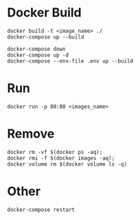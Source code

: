 # Docker Build
    docker build -t <image_name> ./ 
    docker-compose up --build

    docker-compose down
    docker-compose up -d
    docker-compose --env-file .env up --build

# Run
    docker run -p 80:80 <images_name>


# Remove
    docker rm -vf $(docker ps -aq);
    docker rmi -f $(docker images -aq);
    docker volume rm $(docker volume ls -q)

# Other
    docker-compose restart 
